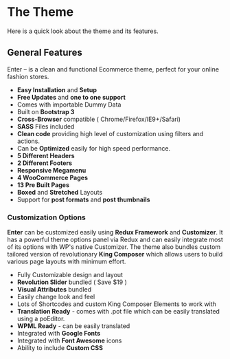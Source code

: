 # The Theme

Here is a quick look about the theme and its features.

## General Features

Enter – is a clean and functional Ecommerce theme, perfect for your online fashion stores.

* **Easy Installation** and **Setup**
* **Free Updates** and **one to one support**
* Comes with importable Dummy Data
* Built on **Bootstrap 3**
* **Cross-Browser** compatible ( Chrome/Firefox/IE9+/Safari)
* **SASS** Files included
* **Clean code** providing high level of customization using filters and actions.
* Can be **Optimized** easily for high speed performance.
* **5 Different Headers**
* **2 Different Footers**
* **Responsive Megamenu**
* **4 WooCommerce Pages**
* **13 Pre Built Pages**
* **Boxed** and **Stretched** Layouts
* Support for **post formats** and **post thumbnails**

### Customization Options

**Enter** can be customized easily using **Redux Framework** and **Customizer**. It has a powerful theme options panel via Redux and can easily integrate most of its options with WP's native Customizer. The theme also bundles custom tailored version of revolutionary **King Composer** which allows users to build various page layouts with minimum effort.

* Fully Customizable design and layout
* **Revolution Slider** bundled ( Save $19 )
* **Visual Attributes** bundled
* Easily change look and feel
* Lots of Shortcodes and custom King Composer Elements to work with
* **Translation Ready** - comes with .pot file which can be easily translated using a poEditor.
* **WPML Ready** - can be easily translated
* Integrated with **Google Fonts**
* Integrated with **Font Awesome** icons
* Ability to include **Custom CSS**

